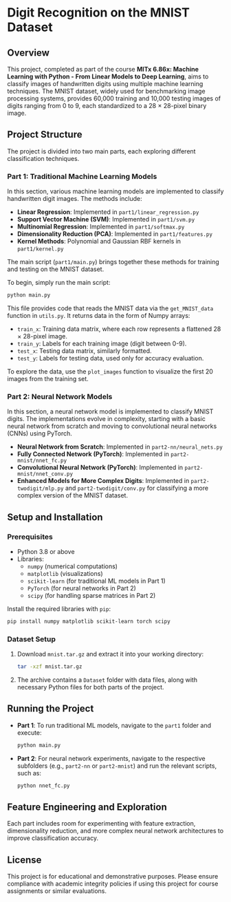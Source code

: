 # Digit Recognition on the MNIST Dataset

## Overview

This project, completed as part of the course **MITx 6.86x: Machine Learning with Python - From Linear Models to Deep Learning**, aims to classify images of handwritten digits using multiple machine learning techniques. The MNIST dataset, widely used for benchmarking image processing systems, provides 60,000 training and 10,000 testing images of digits ranging from 0 to 9, each standardized to a 28 × 28-pixel binary image.

## Project Structure

The project is divided into two main parts, each exploring different classification techniques.

### Part 1: Traditional Machine Learning Models

In this section, various machine learning models are implemented to classify handwritten digit images. The methods include:

- **Linear Regression**: Implemented in `part1/linear_regression.py`
- **Support Vector Machine (SVM)**: Implemented in `part1/svm.py`
- **Multinomial Regression**: Implemented in `part1/softmax.py`
- **Dimensionality Reduction (PCA)**: Implemented in `part1/features.py`
- **Kernel Methods**: Polynomial and Gaussian RBF kernels in `part1/kernel.py`

The main script (`part1/main.py`) brings together these methods for training and testing on the MNIST dataset.

To begin, simply run the main script:

```bash
python main.py
```

This file provides code that reads the MNIST data via the `get_MNIST_data` function in `utils.py`. It returns data in the form of Numpy arrays:

- `train_x`: Training data matrix, where each row represents a flattened 28 × 28-pixel image.
- `train_y`: Labels for each training image (digit between 0-9).
- `test_x`: Testing data matrix, similarly formatted.
- `test_y`: Labels for testing data, used only for accuracy evaluation.

To explore the data, use the `plot_images` function to visualize the first 20 images from the training set.

### Part 2: Neural Network Models

In this section, a neural network model is implemented to classify MNIST digits. The implementations evolve in complexity, starting with a basic neural network from scratch and moving to convolutional neural networks (CNNs) using PyTorch.

- **Neural Network from Scratch**: Implemented in `part2-nn/neural_nets.py`
- **Fully Connected Network (PyTorch)**: Implemented in `part2-mnist/nnet_fc.py`
- **Convolutional Neural Network (PyTorch)**: Implemented in `part2-mnist/nnet_conv.py`
- **Enhanced Models for More Complex Digits**: Implemented in `part2-twodigit/mlp.py` and `part2-twodigit/conv.py` for classifying a more complex version of the MNIST dataset.

## Setup and Installation

### Prerequisites

- Python 3.8 or above
- Libraries:
  - `numpy` (numerical computations)
  - `matplotlib` (visualizations)
  - `scikit-learn` (for traditional ML models in Part 1)
  - `PyTorch` (for neural networks in Part 2)
  - `scipy` (for handling sparse matrices in Part 2)

Install the required libraries with `pip`:

```bash
pip install numpy matplotlib scikit-learn torch scipy
```

### Dataset Setup

1. Download `mnist.tar.gz` and extract it into your working directory:

   ```bash
   tar -xzf mnist.tar.gz
   ```

2. The archive contains a `Dataset` folder with data files, along with necessary Python files for both parts of the project.

## Running the Project

- **Part 1**: To run traditional ML models, navigate to the `part1` folder and execute:

  ```bash
  python main.py
  ```

- **Part 2**: For neural network experiments, navigate to the respective subfolders (e.g., `part2-nn` or `part2-mnist`) and run the relevant scripts, such as:

  ```bash
  python nnet_fc.py
  ```

## Feature Engineering and Exploration

Each part includes room for experimenting with feature extraction, dimensionality reduction, and more complex neural network architectures to improve classification accuracy.

## License

This project is for educational and demonstrative purposes. Please ensure compliance with academic integrity policies if using this project for course assignments or similar evaluations.
